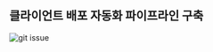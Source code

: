 ## 클라이언트 배포 자동화 파이프라인 구축
![git issue](https://user-images.githubusercontent.com/75375944/160069562-56f795e0-0c66-482d-b23e-94c90a328ab4.png)
